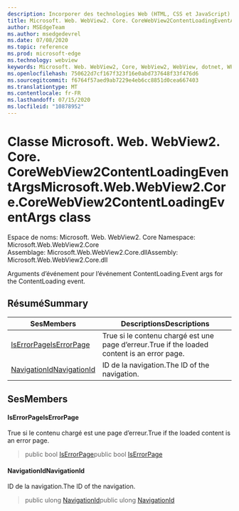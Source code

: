 ```yaml
---
description: Incorporer des technologies Web (HTML, CSS et JavaScript) dans vos applications natives avec le contrôle Microsoft Edge WebView2
title: Microsoft. Web. WebView2. Core. CoreWebView2ContentLoadingEventArgs
author: MSEdgeTeam
ms.author: msedgedevrel
ms.date: 07/08/2020
ms.topic: reference
ms.prod: microsoft-edge
ms.technology: webview
keywords: Microsoft. Web. WebView2, Core, WebView2, WebView, dotnet, WPF, WinForms, application, Edge, CoreWebView2, CoreWebView2Controller, contrôle de navigateur, Edge html, Microsoft. Web. WebView2. Core. CoreWebView2ContentLoadingEventArgs
ms.openlocfilehash: 750622d7cf167f323f16e0abd737648f33f476d6
ms.sourcegitcommit: f6764f57aed9ab7229e4eb6cc8851d0cea667403
ms.translationtype: MT
ms.contentlocale: fr-FR
ms.lasthandoff: 07/15/2020
ms.locfileid: "10878952"
---
```

# <span data-ttu-id="f4e49-104">Classe Microsoft. Web. WebView2. Core. CoreWebView2ContentLoadingEventArgs</span><span class="sxs-lookup"><span data-stu-id="f4e49-104">Microsoft.Web.WebView2.Core.CoreWebView2ContentLoadingEventArgs class</span></span> 

<span data-ttu-id="f4e49-105">Espace de noms: Microsoft. Web. WebView2. Core </span><span class="sxs-lookup"><span data-stu-id="f4e49-105">Namespace: Microsoft.Web.WebView2.Core</span></span>\
<span data-ttu-id="f4e49-106">Assemblage: Microsoft.Web.WebView2.Core.dll</span><span class="sxs-lookup"><span data-stu-id="f4e49-106">Assembly: Microsoft.Web.WebView2.Core.dll</span></span>

<span data-ttu-id="f4e49-107">Arguments d’événement pour l’événement ContentLoading.</span><span class="sxs-lookup"><span data-stu-id="f4e49-107">Event args for the ContentLoading event.</span></span>

## <span data-ttu-id="f4e49-108">Résumé</span><span class="sxs-lookup"><span data-stu-id="f4e49-108">Summary</span></span>

 <span data-ttu-id="f4e49-109">Ses</span><span class="sxs-lookup"><span data-stu-id="f4e49-109">Members</span></span>                        | <span data-ttu-id="f4e49-110">Descriptions</span><span class="sxs-lookup"><span data-stu-id="f4e49-110">Descriptions</span></span>
--------------------------------|---------------------------------------------
[<span data-ttu-id="f4e49-111">IsErrorPage</span><span class="sxs-lookup"><span data-stu-id="f4e49-111">IsErrorPage</span></span>](#iserrorpage) | <span data-ttu-id="f4e49-112">True si le contenu chargé est une page d’erreur.</span><span class="sxs-lookup"><span data-stu-id="f4e49-112">True if the loaded content is an error page.</span></span>
[<span data-ttu-id="f4e49-113">NavigationId</span><span class="sxs-lookup"><span data-stu-id="f4e49-113">NavigationId</span></span>](#navigationid) | <span data-ttu-id="f4e49-114">ID de la navigation.</span><span class="sxs-lookup"><span data-stu-id="f4e49-114">The ID of the navigation.</span></span>

## <span data-ttu-id="f4e49-115">Ses</span><span class="sxs-lookup"><span data-stu-id="f4e49-115">Members</span></span>

#### <span data-ttu-id="f4e49-116">IsErrorPage</span><span class="sxs-lookup"><span data-stu-id="f4e49-116">IsErrorPage</span></span> 

<span data-ttu-id="f4e49-117">True si le contenu chargé est une page d’erreur.</span><span class="sxs-lookup"><span data-stu-id="f4e49-117">True if the loaded content is an error page.</span></span>

> <span data-ttu-id="f4e49-118">public bool [IsErrorPage](#iserrorpage)</span><span class="sxs-lookup"><span data-stu-id="f4e49-118">public bool [IsErrorPage](#iserrorpage)</span></span>

#### <span data-ttu-id="f4e49-119">NavigationId</span><span class="sxs-lookup"><span data-stu-id="f4e49-119">NavigationId</span></span> 

<span data-ttu-id="f4e49-120">ID de la navigation.</span><span class="sxs-lookup"><span data-stu-id="f4e49-120">The ID of the navigation.</span></span>

> <span data-ttu-id="f4e49-121">public ulong [NavigationId](#navigationid)</span><span class="sxs-lookup"><span data-stu-id="f4e49-121">public ulong [NavigationId](#navigationid)</span></span>

